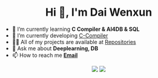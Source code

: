<h1 align="center">Hi 👋, I'm Dai Wenxun</h1>
<!-- <p align="left"> <img src="https://komarev.com/ghpvc/?username=Dai-Wenxun&label=Profile%20views&color=red&style=flat" /> </p> -->

- 🌱 I’m currently learning **C Compiler & AI4DB & SQL**
- 👯 I’m currently developing [C-Compiler](https://github.com/Dai-Wenxun/C-Compiler)
- 👨‍💻 All of my projects are available at [Repositories](https://github.com/Dai-Wenxun?tab=repositories)
- 💬 Ask me about **Deeplearning, DB**
- 📫 How to reach me **[Email](mailto:wxDai2001@gmail.com)**
<!-- <p align = "center">
<img width="65%" src="https://github-readme-streak-stats.herokuapp.com/?user=Dai-Wenxun&theme=neon-palenight" />
</p> -->
<p align = "center">
  <img src = "https://github-readme-stats.vercel.app/api/top-langs/?username=Dai-Wenxun&theme=ayu-mirage&layout=compact">
  <img src = "https://github-readme-stats.vercel.app/api?username=Dai-Wenxun&show_icons=true&theme=ayu-mirage&line_height=27">
</p>
